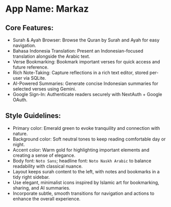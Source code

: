 # **App Name**: Markaz

## Core Features:

- Surah & Ayah Browser: Browse the Quran by Surah and Ayah for easy navigation.
- Bahasa Indonesia Translation: Present an Indonesian-focused translation alongside the Arabic text.
- Verse Bookmarking: Bookmark important verses for quick access and future reference.
- Rich Note-Taking: Capture reflections in a rich text editor, stored per-user via SQLite.
- AI-Powered Summaries: Generate concise Indonesian summaries for selected verses using Gemini.
- Google Sign-In: Authenticate readers securely with NextAuth + Google OAuth.

## Style Guidelines:

- Primary color: Emerald green to evoke tranquility and connection with nature.
- Background color: Soft neutral tones to keep reading comfortable day or night.
- Accent color: Warm gold for highlighting important elements and creating a sense of elegance.
- Body font: `Noto Sans`; headline font: `Noto Naskh Arabic` to balance readability with classical nuance.
- Layout keeps surah content to the left, with notes and bookmarks in a tidy right sidebar.
- Use elegant, minimalist icons inspired by Islamic art for bookmarking, sharing, and AI summaries.
- Incorporate subtle, smooth transitions for navigation and actions to enhance the overall experience.
